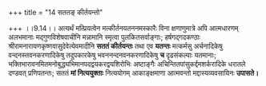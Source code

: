 +++
title = "14 सततङ् कीर्तयन्तो"

+++
।।9.14।। अत्यर्थं मत्प्रियत्वेन मत्कीर्तनयतननमस्कारैः विना क्षणाणुमात्रे
अपि आत्मधारणम् अलभमानाः मद्गुणविशेषवाचीनि मन्नामानि स्मृत्वा
पुलकितसर्वाङ्गाः; हर्षगद्गदकण्ठाः श्रीरामनारायणकृष्णवासुदेवेत्येवमादीनि
**सततं कीर्तयन्तः** तथा एव **यतन्तः** मत्कर्मसु अर्चनादिकेषु
वन्दनस्तवनकरणादिकेषु तदुपकारकेषु भवननन्दनवनकरणादिकेषु **च** दृढसंकल्पाः
यतमानाः; भक्तिभारावनमितमनोबुद्ध्यभिमानपदद्वयकरद्वयशिरोभिः अष्टाङ्गैः
अचिन्तितपांसुकर्द्दमशर्करादिके धरातले दण्डवत् प्रणिपतन्तः; सततं **मां
नित्ययुक्ताः** नित्ययोगम् आकाङ्क्षमाणा आत्मवन्तो मद्दास्यव्यवसायिनः
**उपासते।**
